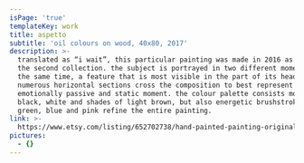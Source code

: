 ```yaml
---
isPage: 'true'
templateKey: work
title: aspetto
subtitle: 'oil colours on wood, 40x80, 2017'
description: >-
  translated as “i wait”, this particular painting was made in 2016 as part of
  the second collection. the subject is portrayed in two different moments at
  the same time, a feature that is most visible in the part of its head.
  numerous horizontal sections cross the composition to best represent the
  emotionally passive and static moment. the colour palette consists mostly in
  black, white and shades of light brown, but also energetic brushstrokes of
  green, blue and pink refine the entire painting.
link: >-
  https://www.etsy.com/listing/652702738/hand-painted-painting-original?ref=shop_home_active_13&frs=1
pictures:
  - {}
---
```


